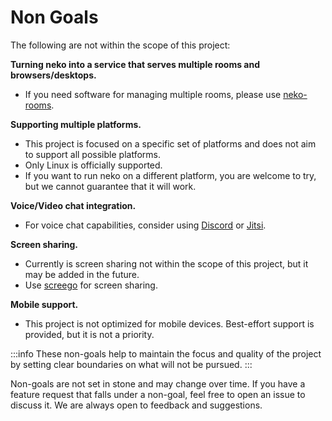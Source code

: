 # Non Goals

The following are not within the scope of this project:

**Turning neko into a service that serves multiple rooms and browsers/desktops.**
* If you need software for managing multiple rooms, please use [neko-rooms](https://github.com/HiradNikoo/neko-rooms).

**Supporting multiple platforms.**
* This project is focused on a specific set of platforms and does not aim to support all possible platforms.
* Only Linux is officially supported.
* If you want to run neko on a different platform, you are welcome to try, but we cannot guarantee that it will work.

**Voice/Video chat integration.**
* For voice chat capabilities, consider using [Discord](https://discordapp.com/) or [Jitsi](https://meet.jit.si/).

**Screen sharing.**
* Currently is screen sharing not within the scope of this project, but it may be added in the future.
* Use [screego](https://github.com/screego/server) for screen sharing.

**Mobile support.**
* This project is not optimized for mobile devices. Best-effort support is provided, but it is not a priority.

:::info
These non-goals help to maintain the focus and quality of the project by setting clear boundaries on what will not be pursued.
:::

Non-goals are not set in stone and may change over time. If you have a feature request that falls under a non-goal, feel free to open an issue to discuss it. We are always open to feedback and suggestions.


